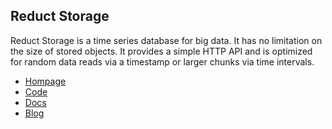 ## Reduct Storage

Reduct Storage is a time series database for big data. It has no limitation on the size of stored objects. It provides a simple HTTP API and is optimized for random data reads via a timestamp or larger chunks via time intervals.

* [Hompage](https://reduct-storage.dev)
* [Code](https://github.com/reduct-storage/reduct-storage)
* [Docs](https://docs.reduct-storage.dev)
* [Blog](https://dev.to/reduct-storage)
